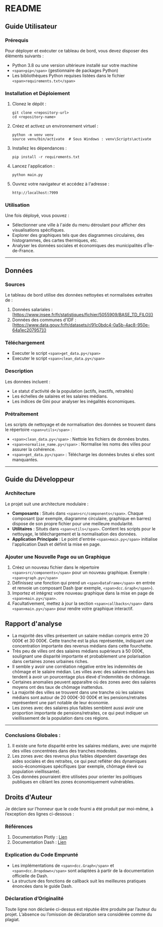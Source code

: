 # README

## Guide Utilisateur

### Prérequis

Pour déployer et exécuter ce tableau de bord, vous devez disposer des éléments suivants :

* Python 3.8 ou une version ultérieure installé sur votre machine
* `<span>pip</span>` (gestionnaire de packages Python)
* Les bibliothèques Python requises listées dans le fichier `<span>requirements.txt</span>`

### Installation et Déploiement

1. Clonez le dépôt :
   ```
   git clone <repository-url>
   cd <repository-name>
   ```
2. Créez et activez un environnement virtuel :
   ```
   python -m venv venv
   source venv/bin/activate  # Sous Windows : venv\Scripts\activate
   ```
3. Installez les dépendances :
   ```
   pip install -r requirements.txt
   ```
4. Lancez l'application :
   ```
   python main.py
   ```
5. Ouvrez votre navigateur et accédez à l'adresse :
   ```
   http://localhost:7999
   ```

### Utilisation

Une fois déployé, vous pouvez :

* Sélectionner une ville à l'aide du menu déroulant pour afficher des visualisations spécifiques.
* Explorer des graphiques tels que des diagrammes circulaires, des histogrammes, des cartes thermiques, etc.
* Analyser les données sociales et économiques des municipalités d'Île-de-France.

---

## Données

### Sources

Le tableau de bord utilise des données nettoyées et normalisées extraites de :

1. Données salariales : [https://www.insee.fr/fr/statistiques/fichier/5055909/BASE_TD_FILO]()
2. Données des communes d'IDF : [https://www.data.gouv.fr/fr/datasets/r/91c0bdc4-0a5b-4ac8-950e-64a1ec207957]()

### Téléchargement

* Executer le script `<span>get_data.py</span> `
* Executer le script `<span>clean_data.py</span>`

### Description

Les données incluent :

* Le statut d'activité de la population (actifs, inactifs, retraités)
* Les échelles de salaires et les salaires médians.
* Les indices de Gini pour analyser les inégalités économiques.

### Prétraitement

Les scripts de nettoyage et de normalisation des données se trouvent dans le répertoire `<span>utils</span>` :

* `<span>clean_data.py</span>` : Nettoie les fichiers de données brutes.
* `<span>normalise_name.py</span>` : Normalise les noms des villes pour assurer la cohérence.
* `<span>get_data.py</span>` : Télécharge les données brutes si elles sont manquantes.

---

## Guide du Développeur

### Architecture

Le projet suit une architecture modulaire :

* **Composants** : Situés dans `<span>src/components</span>`. Chaque composant (par exemple, diagramme circulaire, graphique en barres) dispose de son propre fichier pour une meilleure modularité.
* **Utilitaires** : Situés dans `<span>utils</span>`. Contient les scripts pour le nettoyage, le téléchargement et la normalisation des données.
* **Application Principale** : Le point d'entrée `<span>main.py</span>` initialise l'application Dash et définit la mise en page.

### Ajouter une Nouvelle Page ou un Graphique

1. Créez un nouveau fichier dans le répertoire `<span>src/components</span>` pour un nouveau graphique.
   Exemple : `<span>graph.py</span>`
2. Définissez une fonction qui prend un `<span>DataFrame</span>` en entrée et renvoie un composant Dash (par exemple, `<span>dcc.Graph</span>`).
3. Importez et intégrez votre nouveau graphique dans la mise en page de `<span>main.py</span>`.
4. Facultativement, mettez à jour la section `<span>callbacks</span>` dans `<span>main.py</span>` pour rendre votre graphique interactif.

## Rapport d'analyse

* La majorité des villes présentent un salaire médian compris entre 20 000€ et 30 000€. Cette tranche est la plus représentée, indiquant une concentration importante des revenus médians dans cette fourchette.
* Très peu de villes ont des salaires médians supérieurs à 50 000€, soulignant une disparité importante et probablement une polarisation dans certaines zones urbaines riches.
* Il semble y avoir une corrélation négative entre les indemnités de chômage et le salaire médian. Les villes avec des salaires médians bas tendent à avoir un pourcentage plus élevé d'indemnités de chômage.
* Certaines anomalies peuvent apparaître où des zones avec des salaires moyens ont des taux de chômage inattendus.
* La majorité des villes se trouvent dans une tranche où les salaires médians sont autour de 20 000€-30 000€ et les pensions/retraites représentent une part notable de leur économie.
* Les zones avec des salaires plus faibles semblent aussi avoir une proportion importante de pensions/retraites, ce qui peut indiquer un vieillissement de la population dans ces régions.

---

### **Conclusions Globales :**

1. Il existe une forte disparité entre les salaires médians, avec une majorité des villes concentrées dans des tranches modestes.
2. Les zones avec des revenus plus faibles dépendent davantage des aides sociales et des retraites, ce qui peut refléter des dynamiques socio-économiques spécifiques (par exemple, chômage élevé ou population vieillissante).
3. Ces données pourraient être utilisées pour orienter les politiques publiques en ciblant les zones économiquement vulnérables.

## Droits d'Auteur

Je déclare sur l’honneur que le code fourni a été produit par moi-même, à l’exception des lignes ci-dessous :

### Références

1. Documentation Plotly : [Lien](https://plotly.com/python/pie-charts/)
2. Documentation Dash :  [Lien](https://dash.plotly.com/)

### Explication du Code Emprunté

* Les implémentations de `<span>dcc.Graph</span>` et `<span>dcc.Dropdown</span>` sont adaptées à partir de la documentation officielle de Dash.
* La structure des fonctions de callback suit les meilleures pratiques énoncées dans le guide Dash.

### Déclaration d’Originalité

Toute ligne non déclarée ci-dessus est réputée être produite par l’auteur du projet. L’absence ou l’omission de déclaration sera considérée comme du plagiat.
